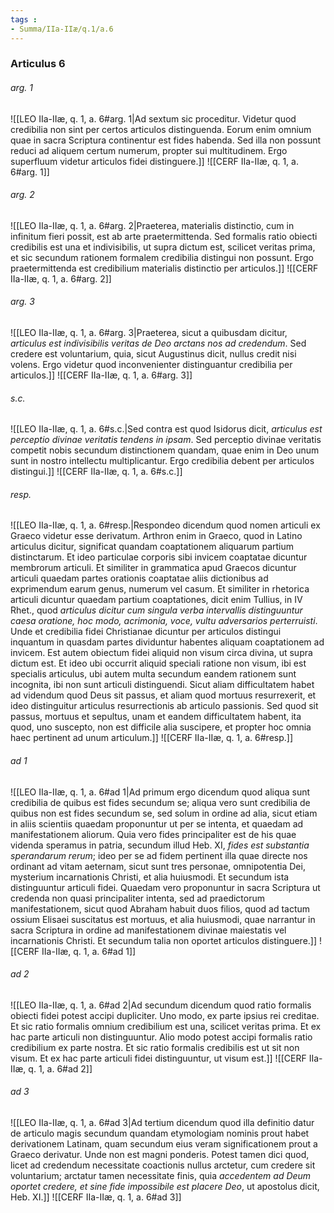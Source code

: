 ```yaml
---
tags : 
- Summa/IIa-IIæ/q.1/a.6
---
```


### Articulus 6

###### arg. 1
![[LEO IIa-IIæ, q. 1, a. 6#arg. 1|Ad sextum sic proceditur. Videtur quod credibilia non sint per certos articulos distinguenda. Eorum enim omnium quae in sacra Scriptura continentur est fides habenda. Sed illa non possunt reduci ad aliquem certum numerum, propter sui multitudinem. Ergo superfluum videtur articulos fidei distinguere.]]
![[CERF IIa-IIæ, q. 1, a. 6#arg. 1]]

###### arg. 2
![[LEO IIa-IIæ, q. 1, a. 6#arg. 2|Praeterea, materialis distinctio, cum in infinitum fieri possit, est ab arte praetermittenda. Sed formalis ratio obiecti credibilis est una et indivisibilis, ut supra dictum est, scilicet veritas prima, et sic secundum rationem formalem credibilia distingui non possunt. Ergo praetermittenda est credibilium materialis distinctio per articulos.]]
![[CERF IIa-IIæ, q. 1, a. 6#arg. 2]]

###### arg. 3
![[LEO IIa-IIæ, q. 1, a. 6#arg. 3|Praeterea, sicut a quibusdam dicitur, *articulus est indivisibilis veritas de Deo arctans nos ad credendum*. Sed credere est voluntarium, quia, sicut Augustinus dicit, nullus credit nisi volens. Ergo videtur quod inconvenienter distinguantur credibilia per articulos.]]
![[CERF IIa-IIæ, q. 1, a. 6#arg. 3]]

###### s.c.
![[LEO IIa-IIæ, q. 1, a. 6#s.c.|Sed contra est quod Isidorus dicit, *articulus est perceptio divinae veritatis tendens in ipsam*. Sed perceptio divinae veritatis competit nobis secundum distinctionem quandam, quae enim in Deo unum sunt in nostro intellectu multiplicantur. Ergo credibilia debent per articulos distingui.]]
![[CERF IIa-IIæ, q. 1, a. 6#s.c.]]

###### resp.
![[LEO IIa-IIæ, q. 1, a. 6#resp.|Respondeo dicendum quod nomen articuli ex Graeco videtur esse derivatum. Arthron enim in Graeco, quod in Latino articulus dicitur, significat quandam coaptationem aliquarum partium distinctarum. Et ideo particulae corporis sibi invicem coaptatae dicuntur membrorum articuli. Et similiter in grammatica apud Graecos dicuntur articuli quaedam partes orationis coaptatae aliis dictionibus ad exprimendum earum genus, numerum vel casum. Et similiter in rhetorica articuli dicuntur quaedam partium coaptationes, dicit enim Tullius, in IV Rhet., quod *articulus dicitur cum singula verba intervallis distinguuntur caesa oratione, hoc modo, acrimonia, voce, vultu adversarios perterruisti*. Unde et credibilia fidei Christianae dicuntur per articulos distingui inquantum in quasdam partes dividuntur habentes aliquam coaptationem ad invicem. Est autem obiectum fidei aliquid non visum circa divina, ut supra dictum est. Et ideo ubi occurrit aliquid speciali ratione non visum, ibi est specialis articulus, ubi autem multa secundum eandem rationem sunt incognita, ibi non sunt articuli distinguendi. Sicut aliam difficultatem habet ad videndum quod Deus sit passus, et aliam quod mortuus resurrexerit, et ideo distinguitur articulus resurrectionis ab articulo passionis. Sed quod sit passus, mortuus et sepultus, unam et eandem difficultatem habent, ita quod, uno suscepto, non est difficile alia suscipere, et propter hoc omnia haec pertinent ad unum articulum.]]
![[CERF IIa-IIæ, q. 1, a. 6#resp.]]

###### ad 1
![[LEO IIa-IIæ, q. 1, a. 6#ad 1|Ad primum ergo dicendum quod aliqua sunt credibilia de quibus est fides secundum se; aliqua vero sunt credibilia de quibus non est fides secundum se, sed solum in ordine ad alia, sicut etiam in aliis scientiis quaedam proponuntur ut per se intenta, et quaedam ad manifestationem aliorum. Quia vero fides principaliter est de his quae videnda speramus in patria, secundum illud Heb. XI, *fides est substantia sperandarum rerum*; ideo per se ad fidem pertinent illa quae directe nos ordinant ad vitam aeternam, sicut sunt tres personae, omnipotentia Dei, mysterium incarnationis Christi, et alia huiusmodi. Et secundum ista distinguuntur articuli fidei. Quaedam vero proponuntur in sacra Scriptura ut credenda non quasi principaliter intenta, sed ad praedictorum manifestationem, sicut quod Abraham habuit duos filios, quod ad tactum ossium Elisaei suscitatus est mortuus, et alia huiusmodi, quae narrantur in sacra Scriptura in ordine ad manifestationem divinae maiestatis vel incarnationis Christi. Et secundum talia non oportet articulos distinguere.]]
![[CERF IIa-IIæ, q. 1, a. 6#ad 1]]

###### ad 2
![[LEO IIa-IIæ, q. 1, a. 6#ad 2|Ad secundum dicendum quod ratio formalis obiecti fidei potest accipi dupliciter. Uno modo, ex parte ipsius rei creditae. Et sic ratio formalis omnium credibilium est una, scilicet veritas prima. Et ex hac parte articuli non distinguuntur. Alio modo potest accipi formalis ratio credibilium ex parte nostra. Et sic ratio formalis credibilis est ut sit non visum. Et ex hac parte articuli fidei distinguuntur, ut visum est.]]
![[CERF IIa-IIæ, q. 1, a. 6#ad 2]]

###### ad 3
![[LEO IIa-IIæ, q. 1, a. 6#ad 3|Ad tertium dicendum quod illa definitio datur de articulo magis secundum quandam etymologiam nominis prout habet derivationem Latinam, quam secundum eius veram significationem prout a Graeco derivatur. Unde non est magni ponderis. Potest tamen dici quod, licet ad credendum necessitate coactionis nullus arctetur, cum credere sit voluntarium; arctatur tamen necessitate finis, quia *accedentem ad Deum oportet credere, et sine fide impossibile est placere Deo*, ut apostolus dicit, Heb. XI.]]
![[CERF IIa-IIæ, q. 1, a. 6#ad 3]]

